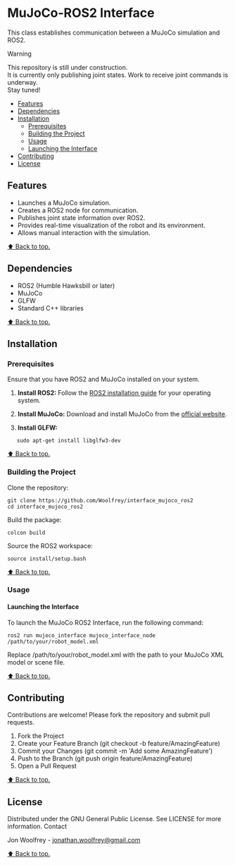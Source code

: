 <a name="top"></a>
# MuJoCo-ROS2 Interface

This class establishes communication between a MuJoCo simulation and ROS2.

> [!WARNING]
> This repository is still under construction. <br>
> It is currently only publishing joint states. Work to receive joint commands is underway. <br>
> Stay tuned!

- [Features](#features)
- [Dependencies](#dependencies)
- [Installation](#installation)
   - [Prerequisites](#prerequisites)
   - [Building the Project](#building-the-project)
   - [Usage](#usage)
   - [Launching the Interface](#launching-the-interface)
- [Contributing](#contributing)
- [License](#license)

## Features

- Launches a MuJoCo simulation.
- Creates a ROS2 node for communication.
- Publishes joint state information over ROS2.
- Provides real-time visualization of the robot and its environment.
- Allows manual interaction with the simulation.

[⬆️ Back to top.](#top)

## Dependencies

- ROS2 (Humble Hawksbill or later)
- MuJoCo
- GLFW
- Standard C++ libraries

[⬆️ Back to top.](#top)

## Installation

### Prerequisites

Ensure that you have ROS2 and MuJoCo installed on your system.

1. **Install ROS2:**
   Follow the [ROS2 installation guide](https://docs.ros.org/en/foxy/Installation.html) for your operating system.

2. **Install MuJoCo:**
   Download and install MuJoCo from the [official website](https://mujoco.org/).

3. **Install GLFW:**
```
   sudo apt-get install libglfw3-dev
```

[⬆️ Back to top.](#top)

### Building the Project

Clone the repository:
```
git clone https://github.com/Woolfrey/interface_mujoco_ros2
cd interface_mujoco_ros2
```
Build the package:
```
colcon build
```
Source the ROS2 workspace:
```
source install/setup.bash
```

[⬆️ Back to top.](#top)

### Usage

#### Launching the Interface

To launch the MuJoCo ROS2 Interface, run the following command:

```
ros2 run mujoco_interface mujoco_interface_node /path/to/your/robot_model.xml
```

Replace /path/to/your/robot_model.xml with the path to your MuJoCo XML model or scene file.

[⬆️ Back to top.](#top)

## Contributing

Contributions are welcome! Please fork the repository and submit pull requests.

1. Fork the Project
2. Create your Feature Branch (git checkout -b feature/AmazingFeature)
3. Commit your Changes (git commit -m 'Add some AmazingFeature')
4. Push to the Branch (git push origin feature/AmazingFeature)
5. Open a Pull Request

[⬆️ Back to top.](#top)

## License

Distributed under the GNU General Public License. See LICENSE for more information.
Contact

Jon Woolfrey - jonathan.woolfrey@gmail.com

[⬆️ Back to top.](#top)
